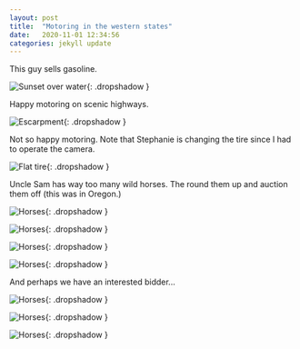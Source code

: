 ```yaml
---
layout: post
title:  "Motoring in the western states"
date:   2020-11-01 12:34:56
categories: jekyll update
---
```

This guy sells gasoline.

![Sunset over water](/images/2020-11-01-western/dinosaur.jpeg){: .dropshadow }

Happy motoring on scenic highways.

![Escarpment](/images/2020-11-01-western/mountain.jpeg){: .dropshadow }

Not so happy motoring.  Note that Stephanie is changing the tire since I had to operate
the camera.

![Flat tire](/images/2020-11-01-western/tire.jpeg){: .dropshadow }

Uncle Sam has way too many wild horses.  The round them up and auction them off
(this was in Oregon.)

![Horses](/images/2020-11-01-western/horses-1.jpeg){: .dropshadow }

![Horses](/images/2020-11-01-western/horses-2.jpeg){: .dropshadow }

![Horses](/images/2020-11-01-western/horses-3.jpeg){: .dropshadow }

![Horses](/images/2020-11-01-western/horses-4.jpeg){: .dropshadow }

And perhaps we have an interested bidder...

![Horses](/images/2020-11-01-western/stephanie-1.jpeg){: .dropshadow }

![Horses](/images/2020-11-01-western/stephanie-2.jpeg){: .dropshadow }

![Horses](/images/2020-11-01-western/stephanie-3.jpeg){: .dropshadow }